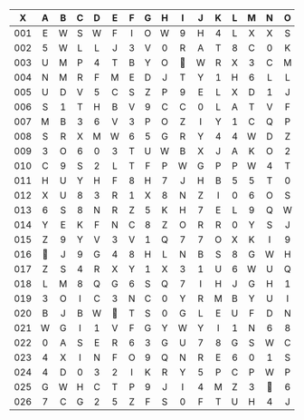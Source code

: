 |X|A|B|C|D|E|F|G|H|I|J|K|L|M|N|O|P|Q|R|S|T|U|V|W|X|Y|Z|
|:-------:|:-------:|:-------:|:-------:|:-------:|:-------:|:-------:|:-------:|:-------:|:-------:|:-------:|:-------:|:-------:|:-------:|:-------:|:-------:|:-------:|:-------:|:-------:|:-------:|:-------:|:-------:|:-------:|:-------:|:-------:|:-------:|:-------:|
|001|E|W|S|W|F|I|O|W|9|H|4|L|X|X|S|6|8|4|0|G|0|3|8|7|8|8|
|002|5|W|L|L|J|3|V|0|R|A|T|8|C|0|K|K|K|P|Y|K|W|G|U|7|6|K|
|003|U|M|P|4|T|B|Y|O||W|R|X|3|C|M|P|Z|8|D|D|6|O|5|B|L|G|
|004|N|M|R|F|M|E|D|J|T|Y|1|H|6|L|L|Z|6|S|9|Y|A|R|X|C|M|T|
|005|U|D|V|5|C|S|Z|P|9|E|L|X|D|1|J|S|L|3|2|D|E|U|F|G|N|A|
|006|S|1|T|H|B|V|9|C|C|0|L|A|T|V|F|4|Q|T|P|2|3|A|M|H|0|J|
|007|M|B|3|6|V|3|P|O|Z|I|Y|1|C|Q|P|I|D|I|U|W|Y|J|A|6|3|S|
|008|S|R|X|M|W|6|5|G|R|Y|4|4|W|D|Z|P|B|P|N|7|9|U|5|K|C|Q|
|009|3|O|6|0|3|T|U|W|B|X|J|A|K|O|2|K|I|P|O|J|W|I|G|3|M|I|
|010|C|9|S|2|L|T|F|P|W|G|P|P|W|4|T|M|P|Z|I|C|I|9|4|R|2|E|
|011|H|U|Y|H|F|8|H|7|J|H|B|5|5|T|0|4|5|2|A|5|B|1|W|C|H|N|
|012|X|U|8|3|R|1|X|8|N|Z|I|0|6|O|S|G|U|1|F|Z|L|O|4|I|8|B|
|013|6|S|8|N|R|Z|5|K|H|7|E|L|9|Q|W|Z|Y|R|N|W|E|2|A|O|D|N|
|014|Y|E|K|F|N|C|8|Z|O|R|R|0|Y|S|J|9|R|H|7|Q|K|6|B|S|V|X|
|015|Z|9|Y|V|3|V|1|Q|7|7|O|X|K|I|9|F|F|4|7|R|2|N|U||I|Q|
|016||J|9|G|4|8|H|L|N|B|S|8|G|W|H|N|B|P|2|A|T|2|M|F|R|J|
|017|Z|S|4|R|X|Y|1|X|3|1|U|6|W|U|Q|T|J|X|7|2|O|3|B|M|D|Q|
|018|L|M|8|Q|G|6|S|Q|7|I|H|J|G|H|1|4|D|3|1|7|O|Y|A|W|E|1|
|019|3|O|I|C|3|N|C|0|Y|R|M|B|Y|U|I|X|6|G|2|S|S|P|9|W|2|Q|
|020|B|J|B|W||T|S|0|G|L|E|U|F|D|N|3|C|W|C||2|M|6|W|3|6|
|021|W|G|I|1|V|F|G|Y|W|Y|I|1|N|6|8|J|K|Q|8|L|7|7|J|2|8|8|
|022|0|A|S|E|R|6|3|G|U|7|8|G|S|W|C|7|C|M|Q|5|Y|T|A|6|E|5|
|023|4|X|I|N|F|O|9|Q|N|R|E|6|0|1|S|Q|F|4|L|P|R|1|V|Z|W|K|
|024|4|D|0|3|2|I|K|R|Y|5|P|C|P|W|P|1|W|Y|L|X|Y|U|9|W|3|5|
|025|G|W|H|C|T|P|9|J|I|4|M|Z|3||6|9|R|K|G|Y|G|Z|8|K|D|P|
|026|7|C|G|2|5|Z|F|S|0|F|T|U|H|4|J|S|H|J|A|8|Z|L|L|E|Q|Z|